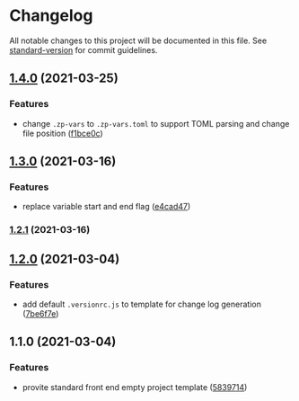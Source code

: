 # Changelog

All notable changes to this project will be documented in this file. See [standard-version](https://github.com/conventional-changelog/standard-version) for commit guidelines.

## [1.4.0](https://github.com/zppack/template-project-std/compare/v1.3.0...v1.4.0) (2021-03-25)


### Features

* change `.zp-vars` to `.zp-vars.toml` to support TOML parsing and change file position ([f1bce0c](https://github.com/zppack/template-project-std/commit/f1bce0cb1f8447e06952e7bdeb04f74d4406f43f))

## [1.3.0](https://github.com/zppack/template-project-std/compare/v1.2.1...v1.3.0) (2021-03-16)


### Features

* replace variable start and end flag ([e4cad47](https://github.com/zppack/template-project-std/commit/e4cad4743d93d522dab146a74a8d25d73f7b3b4f))

### [1.2.1](https://github.com/zppack/template-project-std/compare/v1.2.0...v1.2.1) (2021-03-16)

## [1.2.0](https://github.com/zppack/template-project-std/compare/v1.1.0...v1.2.0) (2021-03-04)


### Features

* add default `.versionrc.js` to template for change log generation ([7be6f7e](https://github.com/zppack/template-project-std/commit/7be6f7e87793de443c425586239eeb5bbb38b891))

## 1.1.0 (2021-03-04)


### Features

* provite standard front end empty project template ([5839714](https://github.com/zppack/template-project-std/commit/5839714d007e90d6660e95508b27773dced6a3da))
